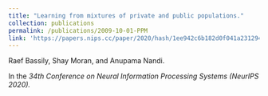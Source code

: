 ```yaml
---
title: "Learning from mixtures of private and public populations."
collection: publications
permalink: /publications/2009-10-01-PPM
link: 'https://papers.nips.cc/paper/2020/hash/1ee942c6b182d0f041a2312947385b23-Abstract.html'
---
```

Raef Bassily, Shay Moran, and Anupama Nandi. 

In the <i>34th Conference on Neural Information Processing Systems (NeurIPS 2020).</i> 
